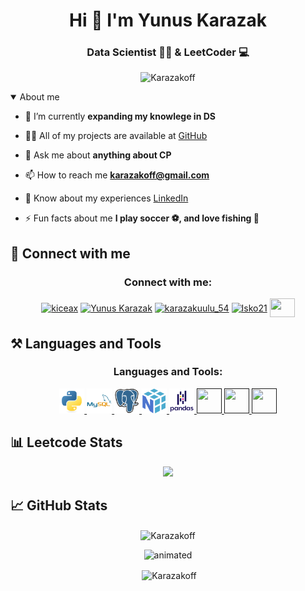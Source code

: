 <h1 align="center">Hi 👋 I'm Yunus Karazak</h1>
<h3 align="center">Data Scientist 👨‍💻 & LeetCoder 💻</h3>
<p align="center"> <img src="https://komarev.com/ghpvc/?username=Karazakoff&label=Profile%20views&color=0e75b6&style=flat" alt="Karazakoff" /> </p>
<details open>
<summary>About me</summary>

- 🔭 I’m currently **expanding my knowlege in DS** 

- 👨‍💻 All of my projects are available at [GitHub](https://github.com/Karazakoff)

- 💬 Ask me about **anything about CP**

- 📫 How to reach me **karazakoff@gmail.com**

- 📄 Know about my experiences [LinkedIn](https://www.linkedin.com/in/yunuska/)

- ⚡ Fun facts about me **I play soccer ⚽️, and love fishing 🎣**


</details>
 
## 🔗 Connect with me
<h3 align="center">Connect with me:</h3>
<p align="center">
<a href="https://instagram.com/kiceax" target="blank"><img align="center" src="https://raw.githubusercontent.com/rahuldkjain/github-profile-readme-generator/master/src/images/icons/Social/instagram.svg" alt="kiceax" height="30" width="40" /></a>
<a href="https://linkedin.com/in/yunuska" target="blank"><img align="center" src="https://raw.githubusercontent.com/rahuldkjain/github-profile-readme-generator/master/src/images/icons/Social/linked-in-alt.svg" alt="Yunus Karazak" height="30" width="40" /></a>
<a href="https://www.hackerrank.com/karazakuulu_54" target="blank"><img align="center" src="https://raw.githubusercontent.com/rahuldkjain/github-profile-readme-generator/master/src/images/icons/Social/hackerrank.svg" alt="karazakuulu_54" height="30" width="40" /></a>
<a href="https://www.leetcode.com/karazakuulu" target="blank"><img align="center" src="https://raw.githubusercontent.com/rahuldkjain/github-profile-readme-generator/master/src/images/icons/Social/leet-code.svg" alt="Isko21" height="30" width="40" /></a>
<a href="https://discord.gg/Akashi/#5251" target="blank"><img align="center" src="https://raw.githubusercontent.com/rahuldkjain/github-profile-readme-generator/master/src/images/icons/Social/discord.svg" alt="" height="30" width="40" /></a>
</p>


## ⚒️ Languages and Tools
<h3 align="center">Languages and Tools:</h3>
<p align="center"> 
 <a href="https://www.python.org/" target="_blank"> <img src="https://github.com/devicons/devicon/blob/master/icons/python/python-original.svg" alt="python-original" width="40" height="40"/> </a>
 <a href="https://www.mysql.com/" target="_blank"> <img src="https://github.com/devicons/devicon/blob/master/icons/mysql/mysql-original-wordmark.svg" alt="mysql" width="40" height="40"/> </a>
 <a href="https://www.postgresql.org/" target="_blank"> <img src="https://github.com/devicons/devicon/blob/master/icons/postgresql/postgresql-original.svg" alt="postgresql" width="40" height="40"/> </a> 
 <a href="https://numpy.org/" target="_blank"> <img src="https://github.com/devicons/devicon/blob/master/icons/numpy/numpy-original.svg" alt="numpy" width="40" height="40"/> </a>
 <a href="https://pandas.pydata.org/" target="_blank"> <img src="https://github.com/devicons/devicon/blob/master/icons/pandas/pandas-original-wordmark.svg" alt="pandas" width="40" height="40"/> </a> 
 <a href="" target="_blank"> <img src="" alt="" width="40" height="40"/> </a> 
 <a href="" target="_blank"> <img src="" alt="" width="40" height="40"/> </a> 
 <a href="" target="_blank"> <img src="" alt="" width="40" height="40"/> </a> 


</p>
  
## 📊 Leetcode Stats
<p align="center"><img src="https://leetcard.jacoblin.cool/karazakuulu?animation=true"></p>

## &#x1f4c8; GitHub Stats
<p align="center"><img align="center" src="https://github-readme-stats.vercel.app/api/top-langs?username=Karazakoff&show_icons=true&locale=en&layout=compact" alt="Karazakoff" /></p>
<p align="center">
  <img src="https://github-readme-stats.vercel.app/api?username=Karazakoff&show_icons=true&hide_border=true" alt="animated" />
</p>

<p align="center">&nbsp;<img align="center" src="https://github-readme-streak-stats.herokuapp.com/?user=Karazakoff&" alt="Karazakoff" /></p>

